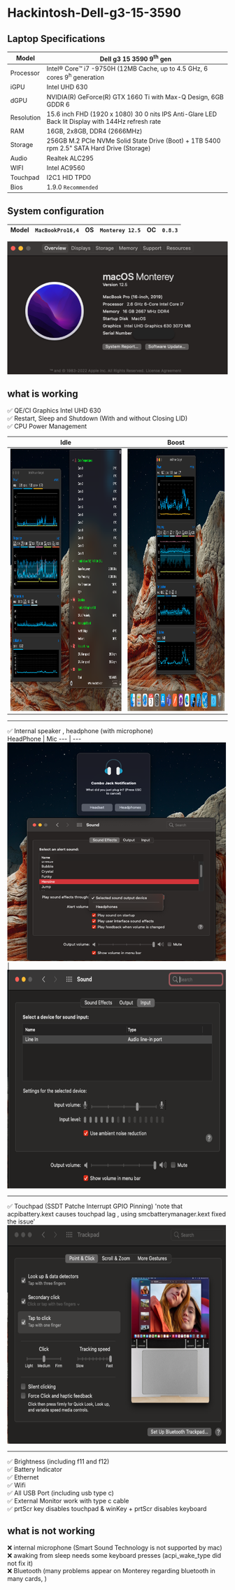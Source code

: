 # Hackintosh-Dell-g3-15-3590<br>

## Laptop Specifications

Model     | Dell g3 15 3590 9<sup>th</sup> gen
---       | ---
Processor | Intel®️ Core™️ i7 -9750H (12MB Cache, up to 4.5 GHz, 6 cores 9<sup>h</sup> generation 
iGPU      | Intel UHD 630
dGPU      | NVIDIA(R) GeForce(R) GTX 1660 Ti with Max-Q Design, 6GB GDDR 6
Resolution| 15.6 inch FHD (1920 x 1080) 30 0 nits IPS Anti-Glare LED Back lit Display with 144Hz refresh rate
RAM       | 16GB, 2x8GB, DDR4 (2666MHz) 
Storage   | 256GB M.2 PCIe NVMe Solid State Drive (Boot) + 1TB 5400 rpm 2.5" SATA Hard Drive (Storage)
Audio     | Realtek ALC295
WIFI      | Intel AC9560 
Touchpad  | I2C1 HID TPD0
Bios      | 1.9.0 `Recommended`




## System configuration

Model | `MacBookPro16,4` | OS | `Monterey 12.5` | OC | `0.8.3`
---|---|---|---|---|---

![](Images/about.png)


## what is working

✅  QE/CI Graphics Intel UHD 630 <br>
✅  Restart, Sleep and Shutdown (With and without Closing LID) <br>
✅  CPU Power Management <br>

Idle                                                  |   Boost 
---                                                   |    --- 
<img src="Images/idle.png" width="600" height="600">  |   <img src="Images/boost.png" width="500" height="600">

---

✅  Internal speaker , headphone (with microphone)<br>
HeadPhone                                              |    Mic 
---                                                    |    --- 
<img src="Images/sound.png" width="500" height="500">  |   <img src="Images/headphone%20mic.png" width="500" height="500">

---



✅  Touchpad (SSDT Patche Interrupt GPIO Pinning) 'note that acpibattery.kext causes touchpad lag , using smcbatterymanager.kext fixed the issue' <br>
<img src="Images/touchpad.png" width="500" height="500">

---

✅  Brightness (including f11 and f12) <br>
✅  Battery Indicator <br>
✅  Ethernet  
✅  Wifi <br>
✅  All USB Port (including usb type c) <br>
✅  External Monitor work with type c cable <br>
✅  prtScr key disables touchpad & winKey + prtScr disables keyboard

## what is not working

❌  internal microphone (Smart Sound Technology is not supported by mac)<br>
❌  awaking from sleep needs some keyboard presses (acpi_wake_type did not fix it) <br>
❌  Bluetooth (many problems appear on Monterey regarding bluetooth in many cards, ) <br>

